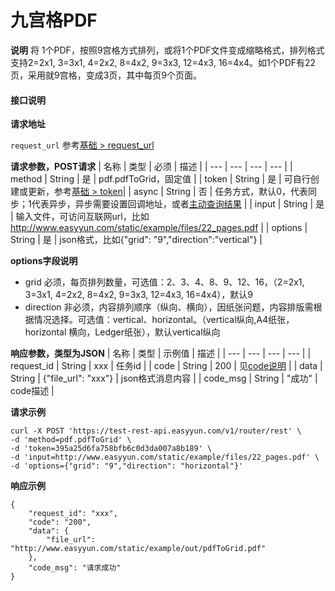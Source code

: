 # 九宫格PDF


**说明**
将 1个PDF，按照9宫格方式排列，或将1个PDF文件变成缩略格式，排列格式支持2=2x1, 3=3x1, 4=2x2, 8=4x2, 9=3x3, 12=4x3, 16=4x4。如1个PDF有22页，采用就9宫格，变成3页，其中每页9个页面。


#### 接口说明

**请求地址**

`request_url` 参考[基础 > request_url](/api/base.html#request-url)

**请求参数，POST请求**
| 名称 | 类型 | 必须 | 描述 |
| --- | --- | --- | --- |
| method | String | 是 | pdf.pdfToGrid，固定值 |
| token | String | 是 | 可自行创建或更新，参考[基础 > token](/api/base.html#token)|
| async | String | 否 | 任务方式，默认0，代表同步；1代表异步，异步需要设置回调地址，或者[主动查询结果](/api/pdf.task-result.html) |
| input | String | 是 | 输入文件，可访问互联网url，比如 http://www.easyyun.com/static/example/files/22_pages.pdf  |
| options | String | 是 | json格式，比如{"grid": "9","direction":"vertical"} |

**options字段说明**

- grid 必须，每页排列数量，可选值：2、3、4、8、9、12、16，（2=2x1, 3=3x1, 4=2x2, 8=4x2, 9=3x3, 12=4x3, 16=4x4），默认9
- direction 非必须，内容排列顺序（纵向、横向），因纸张问题，内容排版需根据情况选择。可选值：vertical、horizontal。（vertical纵向,A4纸张， horizontal 横向，Ledger纸张），默认vertical纵向



**响应参数，类型为JSON**
| 名称 | 类型 | 示例值 | 描述 |
| --- | --- | --- | --- |
| request_id | String | xxx | 任务id |
| code | String | 200 | 见[code说明](/api/code.html) |
| data | String | {"file_url": "xxx"} | json格式消息内容 |
| code_msg | String | "成功" | code描述 |

**请求示例**
```shell
curl -X POST 'https://test-rest-api.easyyun.com/v1/router/rest' \
-d 'method=pdf.pdfToGrid' \
-d 'token=395a25d6fa758bfb6c0d3da007a8b189' \
-d 'input=http://www.easyyun.com/static/example/files/22_pages.pdf' \
-d 'options={"grid": "9","direction": "horizontal"}'
```

**响应示例**
```shell
{
	"request_id": "xxx",
	"code": "200",
	"data": {
		"file_url": "http://www.easyyun.com/static/example/out/pdfToGrid.pdf"
	},
	"code_msg": "请求成功"
}
```
